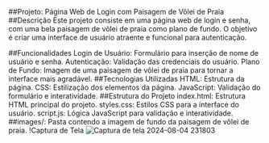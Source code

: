 ##Projeto: Página Web de Login com Paisagem de Vôlei de Praia
##Descrição
Este projeto consiste em uma página web de login e senha, com uma bela paisagem de vôlei de praia como plano de fundo. O objetivo é criar uma interface de usuário atraente e funcional para autenticação.

##Funcionalidades
Login de Usuário: Formulário para inserção de nome de usuário e senha.
Autenticação: Validação das credenciais do usuário.
Plano de Fundo: Imagem de uma paisagem de vôlei de praia para tornar a interface mais agradável.
##Tecnologias Utilizadas
HTML: Estrutura da página. CSS: Estilização dos elementos da página.
JavaScript: Validação do formulário e interatividade.
##Estrutura do Projeto
index.html: Estrutura HTML principal do projeto.
styles.css: Estilos CSS para a interface do usuário.
script.js: Lógica JavaScript para validação e interatividade.
##images/: Pasta contendo a imagem de fundo da paisagem de vôlei de praia. 
!Captura de Tela
 ![Captura de tela 2024-08-04 231803](https://github.com/user-attachments/assets/d780e4a3-6e23-46c1-b2dd-cf41022a3605)
